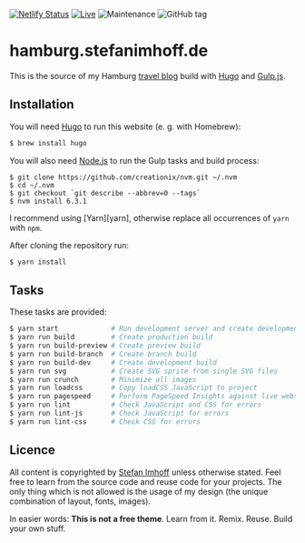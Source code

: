 [![Netlify Status](https://api.netlify.com/api/v1/badges/8175427a-59d7-4a73-8be3-70d1e5a255b5/deploy-status)](https://app.netlify.com/sites/hamburg-stefanimhoff-de/deploys)
[![Live](https://img.shields.io/badge/live-hamburg.stefanimhoff.de-green.svg)](https://hamburg.stefanimhoff.de/)
![Maintenance](https://img.shields.io/maintenance/yes/2020.svg)
![GitHub tag](https://img.shields.io/github/tag/kogakure/website-hugo-hamburg.stefanimhoff.de.svg)

# hamburg.stefanimhoff.de

This is the source of my Hamburg [travel blog] build with [Hugo] and [Gulp.js].

## Installation

You will need [Hugo] to run this website (e. g. with Homebrew):

```bash
$ brew install hugo
```

You will also need [Node.js] to run the Gulp tasks and build process:

``` {.bash}
$ git clone https://github.com/creationix/nvm.git ~/.nvm
$ cd ~/.nvm
$ git checkout `git describe --abbrev=0 --tags`
$ nvm install 6.3.1
```

I recommend using \[Yarn\]\[yarn\], otherwise replace all occurrences of `yarn` with `npm`.

After cloning the repository run:

```bash
$ yarn install
```

## Tasks

These tasks are provided:

```bash
$ yarn start             # Run development server and create development build
$ yarn run build         # Create production build
$ yarn run build-preview # Create preview build
$ yarn run build-branch  # Create branch build
$ yarn run build-dev     # Create development build
$ yarn run svg           # Create SVG sprite from single SVG files
$ yarn run crunch        # Minimize all images
$ yarn run loadcss       # Copy loadCSS JavaScript to project
$ yarn run pagespeed     # Perform PageSpeed Insights against live website
$ yarn run lint          # Check JavaScript and CSS for errors
$ yarn run lint-js       # Check JavaScript for errors
$ yarn run lint-css      # Check CSS for errors
```

## Licence

All content is copyrighted by [Stefan Imhoff] unless otherwise stated. Feel free to learn from the source code and reuse code for your projects. The only thing which is not allowed is the usage of my design (the unique combination of layout, fonts, images).

In easier words: **This is not a free theme**. Learn from it. Remix. Reuse. Build your own stuff.

  [travel blog]: https://hamburg.stefanimhoff.de/
  [Hugo]: http://gohugo.io/
  [Gulp.js]: http://gulpjs.com/
  [Node.js]: http://nodejs.org/
  [Stefan Imhoff]: http://stefanimhoff.de
